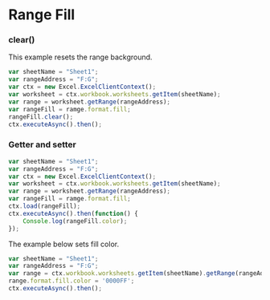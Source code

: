 # Range Fill

### clear()

This example resets the range background.

```js
var sheetName = "Sheet1";
var rangeAddress = "F:G";
var ctx = new Excel.ExcelClientContext();
var worksheet = ctx.workbook.worksheets.getItem(sheetName);
var range = worksheet.getRange(rangeAddress);
var rangeFill = ramge.format.fill;
rangeFill.clear();
ctx.executeAsync().then();
```

### Getter and setter 
```js
var sheetName = "Sheet1";
var rangeAddress = "F:G";
var ctx = new Excel.ExcelClientContext();
var worksheet = ctx.workbook.worksheets.getItem(sheetName);
var range = worksheet.getRange(rangeAddress);
var rangeFill = ramge.format.fill;
ctx.load(rangeFill);
ctx.executeAsync().then(function() {
	Console.log(rangeFill.color);
});
```
The example below sets fill color. 

```js
var sheetName = "Sheet1";
var rangeAddress = "F:G";
var range = ctx.workbook.worksheets.getItem(sheetName).getRange(rangeAddress);
range.format.fill.color = '0000FF';
ctx.executeAsync().then();
```